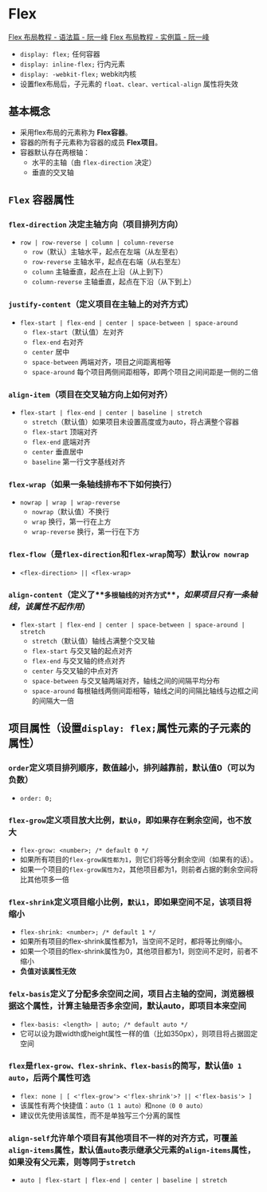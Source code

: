 # Flex

[Flex 布局教程 - 语法篇 - 阮一峰](http://www.ruanyifeng.com/blog/2015/07/flex-grammar.html)
[Flex 布局教程 - 实例篇 - 阮一峰](http://www.ruanyifeng.com/blog/2015/07/flex-examples.html)

- `display: flex;` 任何容器
- `display: inline-flex;` 行内元素
- `display: -webkit-flex;` webkit内核
- 设置flex布局后，子元素的 `float、clear、vertical-align` 属性将失效

## 基本概念

- 采用flex布局的元素称为 **Flex容器**。
- 容器的所有子元素称为容器的成员 **Flex项目**。
- 容器默认存在两根轴：
  - 水平的主轴（由 `flex-direction` 决定）
  - 垂直的交叉轴

## `Flex` 容器属性

### `flex-direction` 决定主轴方向（项目排列方向）

- `row | row-reverse | column | column-reverse`
  - `row`（默认）主轴水平，起点在左端（从左至右）
  - `row-reverse` 主轴水平，起点在右端（从右至左）
  - `column` 主轴垂直，起点在上沿（从上到下）
  - `column-reverse` 主轴垂直，起点在下沿（从下到上）

### `justify-content`（定义项目在主轴上的对齐方式）

- `flex-start | flex-end | center | space-between | space-around`
  - `flex-start`（默认值）左对齐
  - `flex-end` 右对齐
  - `center` 居中
  - `space-between` 两端对齐，项目之间距离相等
  - `space-around` 每个项目两侧间距相等，即两个项目之间间距是一侧的二倍

### `align-item`（项目在交叉轴方向上如何对齐）

- `flex-start | flex-end | center | baseline | stretch`
  - `stretch`（默认值）如果项目未设置高度或为auto，将占满整个容器
  - `flex-start` 顶端对齐
  - `flex-end` 底端对齐
  - `center` 垂直居中
  - `baseline` 第一行文字基线对齐

### `flex-wrap`（如果一条轴线排布不下如何换行）

- `nowrap | wrap | wrap-reverse`
  - `nowrap`（默认值）不换行
  - `wrap` 换行，第一行在上方
  - `wrap-reverse` 换行，第一行在下方

### `flex-flow`（是`flex-direction`和`flex-wrap`简写）默认`row nowrap`

- `<flex-direction> || <flex-wrap>`

### `align-content`（定义了**`多根轴线的对齐方式`**，*如果项目只有一条轴线，该属性不起作用*）

- `flex-start | flex-end | center | space-between | space-around | stretch`
  - `stretch`（默认值）轴线占满整个交叉轴
  - `flex-start` 与交叉轴的起点对齐
  - `flex-end` 与交叉轴的终点对齐
  - `center` 与交叉轴的中点对齐
  - `space-between` 与交叉轴两端对齐，轴线之间的间隔平均分布
  - `space-around` 每根轴线两侧间距相等，轴线之间的间隔比轴线与边框之间的间隔大一倍

## 项目属性（设置`display: flex;`属性元素的子元素的属性）

### `order`定义项目排列顺序，数值越小，排列越靠前，默认值0（可以为负数）

- `order: 0;`

### `flex-grow`定义项目放大比例，`默认0`，即如果存在剩余空间，也不放大

- `flex-grow: <number>; /* default 0 */`
- 如果所有项目的`flex-grow属性都为1`，则它们将等分剩余空间（如果有的话）。
- 如果一个项目的`flex-grow属性为2`，其他项目都为1，则前者占据的剩余空间将比其他项多一倍

### `flex-shrink`定义项目缩小比例，`默认1`，即如果空间不足，该项目将缩小

- `flex-shrink: <number>; /* default 1 */`
- 如果所有项目的flex-shrink属性都为1，当空间不足时，都将等比例缩小。
- 如果一个项目的flex-shrink属性为0，其他项目都为1，则空间不足时，前者不缩小
- **负值对该属性无效**

### `felx-basis`定义了分配多余空间之间，项目占主轴的空间，浏览器根据这个属性，计算主轴是否多余空间，默认auto，即项目本来空间

- `flex-basis: <length> | auto; /* default auto */`
- 它可以设为跟width或height属性一样的值（比如350px），则项目将占据固定空间

### `flex`是`flex-grow、flex-shrink、flex-basis`的简写，默认值`0 1 auto`，后两个属性可选

- `flex: none | [ <'flex-grow'> <'flex-shrink'>? || <'flex-basis'> ]`
- 该属性有两个快捷值：`auto（1 1 auto）`和`none（0 0 auto）`
- 建议优先使用该属性，而不是单独写三个分离的属性

### `align-self`允许单个项目有其他项目不一样的对齐方式，可覆盖`align-items`属性，默认值`auto`表示继承父元素的`align-items`属性，如果没有父元素，则等同于`stretch`

- `auto | flex-start | flex-end | center | baseline | stretch`
